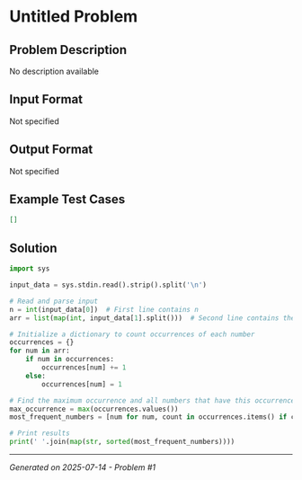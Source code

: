 # Untitled Problem

## Problem Description
No description available

## Input Format
Not specified

## Output Format
Not specified

## Example Test Cases
```json
[]
```

## Solution
```python
import sys

input_data = sys.stdin.read().strip().split('\n')

# Read and parse input
n = int(input_data[0])  # First line contains n
arr = list(map(int, input_data[1].split()))  # Second line contains the list of integers

# Initialize a dictionary to count occurrences of each number
occurrences = {}
for num in arr:
    if num in occurrences:
        occurrences[num] += 1
    else:
        occurrences[num] = 1

# Find the maximum occurrence and all numbers that have this occurrence
max_occurrence = max(occurrences.values())
most_frequent_numbers = [num for num, count in occurrences.items() if count == max_occurrence]

# Print results
print(' '.join(map(str, sorted(most_frequent_numbers))))
```

---
*Generated on 2025-07-14 - Problem #1*